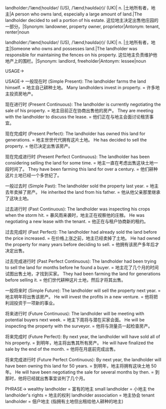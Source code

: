 landholder:/ˈlændˌhoʊldər/ (US), /ˈlændˌhəʊldə(r)/ (UK)| n. |土地所有者，地主|A person who owns land, especially a large amount of land.|The landholder decided to sell a portion of his estate.  这位地主决定出售他庄园的一部分。|Synonym: landowner, property owner, proprietor|Antonym: tenant, renter|noun

landholder:/ˈlændˌhoʊldər/ (US), /ˈlændˌhəʊldə(r)/ (UK)| n. |土地所有者，地主|Someone who owns and possesses land.|The landholder was responsible for maintaining the fences on his property.  这位地主负责维护他地产上的围栏。|Synonym: landlord, freeholder|Antonym: lessee|noun


USAGE->

USAGE->
一般现在时 (Simple Present):
The landholder farms the land himself. = 地主自己耕种土地。
Many landholders invest in property. = 许多地主投资房地产。

现在进行时 (Present Continuous):
The landholder is currently negotiating the sale of his property. = 地主目前正在协商出售他的房产。
They are meeting with the landholder to discuss the lease. = 他们正在与地主会面讨论租赁事宜。

现在完成时 (Present Perfect):
The landholder has owned this land for generations. = 地主世世代代拥有这片土地。
He has decided to sell the property. = 他已决定出售该房产。

现在完成进行时 (Present Perfect Continuous):
The landholder has been considering selling the land for some time. = 地主一直在考虑出售这块土地一段时间了。
They have been farming this land for over a century. = 他们耕种这片土地已经一个多世纪了。

一般过去时 (Simple Past):
The landholder sold the property last year. = 地主去年卖掉了房产。
He inherited the land from his father. = 他从他父亲那里继承了这块土地。

过去进行时 (Past Continuous):
The landholder was inspecting his crops when the storm hit. =  暴风雨来袭时，地主正在视察他的庄稼。
He was negotiating a new lease with the tenant. = 他正在与租户协商新的租约。

过去完成时 (Past Perfect):
The landholder had already sold the land before the price increased. = 在价格上涨之前，地主已经卖掉了土地。
He had owned the property for many years before deciding to sell. = 他拥有该房产多年后才决定出售。

过去完成进行时 (Past Perfect Continuous):
The landholder had been trying to sell the land for months before he found a buyer. = 地主花了几个月的时间试图出售土地，才找到买家。
They had been farming the land for generations before selling it. = 他们世代耕种这片土地，然后才将其出售。

一般将来时 (Simple Future):
The landholder will sell the property next year. = 地主明年将出售该房产。
He will invest the profits in a new venture. = 他将把利润投资于一项新的事业。

将来进行时 (Future Continuous):
The landholder will be meeting with potential buyers next week. = 地主下周将与潜在买家会面。
He will be inspecting the property with the surveyor. = 他将与测量员一起检查房产。

将来完成时 (Future Perfect):
By next year, the landholder will have sold all of his property. = 到明年，地主将出售其所有房产。
He will have finalized the sale by the end of the month. = 他将在月底前完成出售。

将来完成进行时 (Future Perfect Continuous):
By next year, the landholder will have been owning this land for 50 years. = 到明年，地主将拥有这块土地 50 年。
He will have been negotiating the sale for several months by then. = 到那时，他将已经就出售事宜谈判了几个月。



PHRASE->
wealthy landholder = 富有的地主
small landholder = 小地主
the landholder's rights = 地主的权利
landholder association = 地主协会
tenant landholder = 佃户地主 (指拥有土地但出租给他人耕种的地主)


